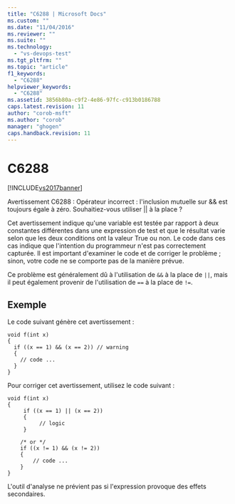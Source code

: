 ```yaml
---
title: "C6288 | Microsoft Docs"
ms.custom: ""
ms.date: "11/04/2016"
ms.reviewer: ""
ms.suite: ""
ms.technology: 
  - "vs-devops-test"
ms.tgt_pltfrm: ""
ms.topic: "article"
f1_keywords: 
  - "C6288"
helpviewer_keywords: 
  - "C6288"
ms.assetid: 3856b80a-c9f2-4e86-97fc-c913b0186788
caps.latest.revision: 11
author: "corob-msft"
ms.author: "corob"
manager: "ghogen"
caps.handback.revision: 11
---
```

# C6288
[!INCLUDE[vs2017banner](../code-quality/includes/vs2017banner.md)]

Avertissement C6288 : Opérateur incorrect : l'inclusion mutuelle sur && est toujours égale à zéro.  Souhaitiez\-vous utiliser &#124;&#124; à la place ?  
  
 Cet avertissement indique qu'une variable est testée par rapport à deux constantes différentes dans une expression de test et que le résultat varie selon que les deux conditions ont la valeur True ou non.  Le code dans ces cas indique que l'intention du programmeur n'est pas correctement capturée.  Il est important d'examiner le code et de corriger le problème ; sinon, votre code ne se comporte pas de la manière prévue.  
  
 Ce problème est généralement dû à l'utilisation de `&&` à la place de `||`, mais il peut également provenir de l'utilisation de `==` à la place de `!=`.  
  
## Exemple  
 Le code suivant génère cet avertissement :  
  
```  
void f(int x)  
{  
  if ((x == 1) && (x == 2)) // warning  
  {  
    // code ...  
  }  
}  
```  
  
 Pour corriger cet avertissement, utilisez le code suivant :  
  
```  
void f(int x)  
{  
     if ((x == 1) || (x == 2))   
     {  
          // logic  
     }  
  
    /* or */  
    if ((x != 1) && (x != 2))  
    {  
        // code ...  
    }  
}  
```  
  
 L'outil d'analyse ne prévient pas si l'expression provoque des effets secondaires.